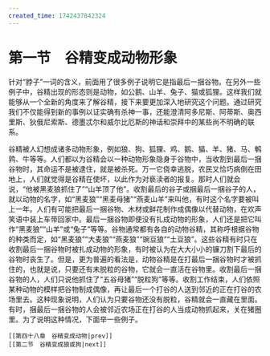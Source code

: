 ```yaml
---
created_time: 1742437842324
---
```

# 第一节　谷精变成动物形象

针对“脖子”一词的含义，前面用了很多例子说明它是指最后一捆谷物。在另外一些例子中，谷精出现的形态则是动物，如公鹅、山羊、兔子、猫或狐狸。这样我们就能够从一个全新的角度来了解谷精，接下来要更加深入地研究这个问题。通过研究我们不仅能得到新的事例以证实确有杀神一事，还能澄清阿多尼斯、阿蒂斯、奥西里斯、狄俄尼索斯、德墨忒尔和威尔比厄斯的神话和崇拜中的某些尚不明确的联系。

谷精被人幻想成诸多动物形象，例如狼、狗、狐狸、鸡、鹅、猫、羊、猪、马、鹌鹑、牛等等。人们都以为谷精会以一种动物形象隐身于谷物中，当收割到最后一捆谷物时，其命运不是被逮住，就是被杀死。万一它侥幸逃脱，农民又恰巧病倒在田地上，人们就觉得是谷精在使坏，以此作为对亵渎者的报复。那时人们就会说，“他被黑麦狼抓住了”“山羊顶了他”。收割最后的谷子或捆最后一捆谷子的人，就以动物的名字，如“黑麦狼”“黑麦母猪”“燕麦山羊”来叫他，有时这个名字要被叫上一年。人们有可能把最后一捆谷物、木材或鲜花制作成偶像以代替动物，在欢声笑语中装上车带回家中。最后一捆谷物即便没有扎成动物的形象，人们还是把它叫作“黑麦狼”“山羊”或“兔子”等等。谷物通常都有各自的动物谷精，其称呼根据谷物的种类而定，如“黑麦狼”“大麦狼”“燕麦狼”“豌豆狼”“土豆狼”。这些谷精有时只在收割最后一捆谷物时被扎成动物的形象，有时被认为在大大小小的镰刀割下最后的谷物时丧生了。但是，更为普遍的看法是，动物谷精是在打最后一捆谷物时才被抓住的，也就是说，只要还有未脱粒的谷物，它就会一直活在谷物里。收割最后一捆谷物的人，人们只说他抓住了“五谷母猪”“脱粒狗”等等。收割工作结束，人们依照某种动物的模样把谷物制成偶像，再让最后一个打谷的人送到邻近的正在打谷的农场里去。这种现象说明，人们认为只要谷物还没有脱粒，谷精就会一直藏在里面。有时，捆最后一捆谷物的人会被邻近农场正在打谷的人当成动物抓起来，关在猪圈里。为了说明这种情况，下面举一些例子。

```booknav
[[第四十八章　谷精变成动物|prev]]
[[第二节　谷精变成狼或狗|next]]
```